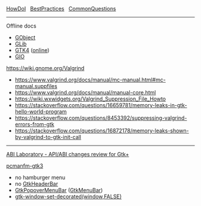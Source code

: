 <!--

https://autotools.io/libtool/version.html
https://developer.gnome.org/programming-guidelines/stable/versioning.html.en
https://developer.gnome.org/programming-guidelines/stable/api-stability.html.en
https://www.youtube.com/watch?v=qjF-VotgfeY
https://github.com/thesquash/stlwrt
https://forum.xfce.org/viewtopic.php?id=14023
https://www.youtube.com/watch?v=FEQgHueobG0
https://blogs.gnome.org/alexl/2019/03/29/broadway-adventures-in-gtk4/

https://gitlab.gnome.org/GNOME/glib/-/blob/master/gio/tests/gapplication-example-cmdline.c
https://gitlab.gnome.org/GNOME/glib/-/blob/master/gio/tests/gapplication-example-cmdline2.c
https://gitlab.gnome.org/GNOME/glib/-/blob/master/gio/tests/gapplication-example-cmdline3.c
https://gitlab.gnome.org/GNOME/glib/-/blob/master/gio/tests/gapplication-example-cmdline4.c

https://en.wikipedia.org/wiki/Common_Desktop_Environment
https://github.com/Immediate-Mode-UI/Nuklear
https://github.com/raizam/gamedev_libraries
https://en.wikipedia.org/wiki/Motif_(software)
https://aur.archlinux.org/packages/cdesktopenv/
https://sourceforge.net/projects/cdesktopenv/files/src/
https://developers.slashdot.org/story/01/05/23/0035232/the-superior-motif
https://sourceforge.net/p/motif/code/ci/master/tree/
http://users.cs.cf.ac.uk/Dave.Marshall/X_lecture/node5.html

-->



[HowDoI](https://wiki.gnome.org/HowDoI) &nbsp; [BestPractices](https://wiki.gnome.org/Projects/GTK/BestPractices) &nbsp; [CommonQuestions](/usr/share/gtk-doc/html/gtk4/gtk-question-index.html)

---

Offline docs
*   [GObject](/usr/share/gtk-doc/html/gobject/index.html)
*   [GLib](/usr/share/gtk-doc/html/glib/index.html)
*   [GTK4](/usr/share/gtk-doc/html/gtk4/index.html) ([online](https://developer.gnome.org/gtk4/4.0/))
*   [GIO](/usr/share/gtk-doc/html/gio/index.html)

https://wiki.gnome.org/Valgrind
*   https://www.valgrind.org/docs/manual/mc-manual.html#mc-manual.suppfiles
*   https://www.valgrind.org/docs/manual/manual-core.html
*   https://wiki.wxwidgets.org/Valgrind_Suppression_File_Howto
*   https://stackoverflow.com/questions/16659781/memory-leaks-in-gtk-hello-world-program
*   https://stackoverflow.com/questions/8453392/suppressing-valgrind-errors-from-gtk
*   https://stackoverflow.com/questions/16872178/memory-leaks-shown-by-valgrind-to-gtk-init-call

---

[ABI Laboratory - API/ABI changes review for Gtk+](https://abi-laboratory.pro/index.php?view=timeline&l=gtk%2B)

[pcmanfm-gtk3](https://archlinux.org/packages/community/x86_64/pcmanfm-gtk3/)
- no hamburger menu
- no [GtkHeaderBar](https://developer.gnome.org/gtk4/stable/GtkHeaderBar.html)
- [GtkPopoverMenuBar](https://developer.gnome.org/gtk4/stable/GtkPopoverMenuBar.html) ([GtkMenuBar](https://developer.gnome.org/gtk3/stable/GtkMenuBar.html))
- [gtk-window-set-decorated(window,FALSE)](https://developer.gnome.org/gtk4/stable/GtkWindow.html#gtk-window-set-decorated)
